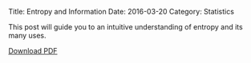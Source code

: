 Title: Entropy and Information
Date: 2016-03-20
Category: Statistics

This post will guide you to an intuitive understanding of entropy and its many
uses.

[Download PDF]({filename}/pdf/entropy.pdf)


